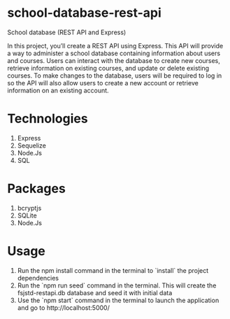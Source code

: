# school-database-rest-api
 School database (REST API and Express)

 In this project, you’ll create a REST API using Express. This API will provide a way to administer a school database containing information about users and courses. Users can interact with the database to create new courses, retrieve information on existing courses, and update or delete existing courses. To make changes to the database, users will be required to log in so the API will also allow users to create a new account or retrieve information on an existing account.


# Technologies 
<ol>
    <li>Express</li>
    <li>Sequelize</li>
    <li>Node.Js</li>
    <li>SQL</li>
</ol>

# Packages
<ol>
    <li>bcryptjs</li>
    <li>SQLite</li>
    <li>Node.Js</li>
</ol>

# Usage
<ol>
    <li>Run the npm install command in the terminal to `install` the project dependencies</li>
    <li>Run the `npm run seed` command in the terminal. This will create the fsjstd-restapi.db database and seed it with initial data</li>
    <li>Use the `npm start` command in the terminal to launch the application and go to http://localhost:5000/</li>
</ol>
